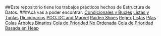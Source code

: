 ##Este repositorio tiene los trabajos prácticos hechos de Estructura de Datos.
###Acá vas a poder encontrar:
[Condicionales y Bucles](https://github.com/agusbravo09/Estructuras-de-Datos-FCAD2023/tree/main/1-Condicionales-y-Bucles)
[Listas y Tuplas](https://github.com/agusbravo09/Estructuras-de-Datos-FCAD2023/tree/main/2-Listas-y-Tuplas)
[Diccionarios](https://github.com/agusbravo09/Estructuras-de-Datos-FCAD2023/tree/main/3-Diccionarios)
[POO: DC and Marvel](https://github.com/agusbravo09/Estructuras-de-Datos-FCAD2023/tree/main/1-POO-DC-and-Marvel)
[Raiden Shoes](https://github.com/agusbravo09/Estructuras-de-Datos-FCAD2023/tree/main/2-Raiden-Shoes)
[Regex](https://github.com/agusbravo09/Estructuras-de-Datos-FCAD2023/tree/main/1-Regex)
[Listas](https://github.com/agusbravo09/Estructuras-de-Datos-FCAD2023/tree/main/2-Listas)
[Pilas](https://github.com/agusbravo09/Estructuras-de-Datos-FCAD2023/tree/main/3-Pilas)
[Colas](https://github.com/agusbravo09/Estructuras-de-Datos-FCAD2023/tree/main/4-Colas)
[Árboles Binarios](https://github.com/agusbravo09/Estructuras-de-Datos-FCAD2023/tree/main/1-Arboles-Binarios)
[Cola de Prioridad No Ordenada](https://github.com/agusbravo09/Estructuras-de-Datos-FCAD2023/tree/main/2-Cola-de-Prioridad-No-Ordenada)
[Cola de Prioridad Basada en Heap](https://github.com/agusbravo09/Estructuras-de-Datos-FCAD2023/tree/main/3-Cola-de-Prioridad-Basada-en-Heap)
